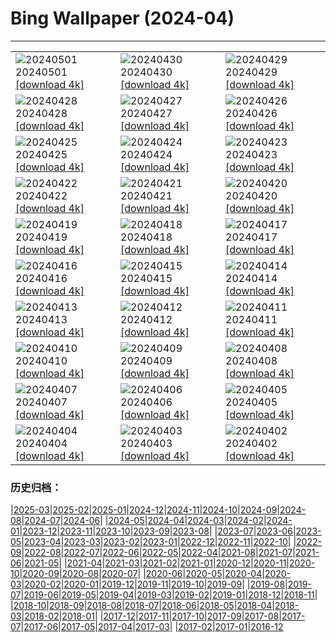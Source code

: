# Bing Wallpaper (2024-04)
**************

<table><tr><td><img class="wallpaper" src="https://www.bing.com/th?id=OHR.HawaiianLei_ZH-CN7857272499_1920x1080.jpg" alt="20240501"> 20240501 <a href="https://www.bing.com/th?id=OHR.HawaiianLei_ZH-CN7857272499_UHD.jpg">[download 4k]</a></td><td><img class="wallpaper" src="https://www.bing.com/th?id=OHR.CheetahRain_ZH-CN6722375507_1920x1080.jpg" alt="20240430"> 20240430 <a href="https://www.bing.com/th?id=OHR.CheetahRain_ZH-CN6722375507_UHD.jpg">[download 4k]</a></td><td><img class="wallpaper" src="https://www.bing.com/th?id=OHR.TulouFujian_ZH-CN4287018074_1920x1080.jpg" alt="20240429"> 20240429 <a href="https://www.bing.com/th?id=OHR.TulouFujian_ZH-CN4287018074_UHD.jpg">[download 4k]</a></td></tr><tr><td><img class="wallpaper" src="https://www.bing.com/th?id=OHR.GuadalupeTexas_ZH-CN3911419948_1920x1080.jpg" alt="20240428"> 20240428 <a href="https://www.bing.com/th?id=OHR.GuadalupeTexas_ZH-CN3911419948_UHD.jpg">[download 4k]</a></td><td><img class="wallpaper" src="https://www.bing.com/th?id=OHR.LeucisticHummingbird_ZH-CN2921653789_1920x1080.jpg" alt="20240427"> 20240427 <a href="https://www.bing.com/th?id=OHR.LeucisticHummingbird_ZH-CN2921653789_UHD.jpg">[download 4k]</a></td><td><img class="wallpaper" src="https://www.bing.com/th?id=OHR.KalalochTree_ZH-CN9427839259_1920x1080.jpg" alt="20240426"> 20240426 <a href="https://www.bing.com/th?id=OHR.KalalochTree_ZH-CN9427839259_UHD.jpg">[download 4k]</a></td></tr><tr><td><img class="wallpaper" src="https://www.bing.com/th?id=OHR.PenguinDirections_ZH-CN8498684753_1920x1080.jpg" alt="20240425"> 20240425 <a href="https://www.bing.com/th?id=OHR.PenguinDirections_ZH-CN8498684753_UHD.jpg">[download 4k]</a></td><td><img class="wallpaper" src="https://www.bing.com/th?id=OHR.TrilliumOntario_ZH-CN8327395975_1920x1080.jpg" alt="20240424"> 20240424 <a href="https://www.bing.com/th?id=OHR.TrilliumOntario_ZH-CN8327395975_UHD.jpg">[download 4k]</a></td><td><img class="wallpaper" src="https://www.bing.com/th?id=OHR.TrinityDublin_ZH-CN7902993255_1920x1080.jpg" alt="20240423"> 20240423 <a href="https://www.bing.com/th?id=OHR.TrinityDublin_ZH-CN7902993255_UHD.jpg">[download 4k]</a></td></tr><tr><td><img class="wallpaper" src="https://www.bing.com/th?id=OHR.EarthDayTurtle_ZH-CN4642042701_1920x1080.jpg" alt="20240422"> 20240422 <a href="https://www.bing.com/th?id=OHR.EarthDayTurtle_ZH-CN4642042701_UHD.jpg">[download 4k]</a></td><td><img class="wallpaper" src="https://www.bing.com/th?id=OHR.CadesCove_ZH-CN3950297181_1920x1080.jpg" alt="20240421"> 20240421 <a href="https://www.bing.com/th?id=OHR.CadesCove_ZH-CN3950297181_UHD.jpg">[download 4k]</a></td><td><img class="wallpaper" src="https://www.bing.com/th?id=OHR.YellowstoneGeyser_ZH-CN3441008468_1920x1080.jpg" alt="20240420"> 20240420 <a href="https://www.bing.com/th?id=OHR.YellowstoneGeyser_ZH-CN3441008468_UHD.jpg">[download 4k]</a></td></tr><tr><td><img class="wallpaper" src="https://www.bing.com/th?id=OHR.OrkneyStones_ZH-CN2287350110_1920x1080.jpg" alt="20240419"> 20240419 <a href="https://www.bing.com/th?id=OHR.OrkneyStones_ZH-CN2287350110_UHD.jpg">[download 4k]</a></td><td><img class="wallpaper" src="https://www.bing.com/th?id=OHR.AvilaSpain_ZH-CN1792280503_1920x1080.jpg" alt="20240418"> 20240418 <a href="https://www.bing.com/th?id=OHR.AvilaSpain_ZH-CN1792280503_UHD.jpg">[download 4k]</a></td><td><img class="wallpaper" src="https://www.bing.com/th?id=OHR.SpringCub_ZH-CN1643833378_1920x1080.jpg" alt="20240417"> 20240417 <a href="https://www.bing.com/th?id=OHR.SpringCub_ZH-CN1643833378_UHD.jpg">[download 4k]</a></td></tr><tr><td><img class="wallpaper" src="https://www.bing.com/th?id=OHR.UnionSquareNYC_ZH-CN1533018653_1920x1080.jpg" alt="20240416"> 20240416 <a href="https://www.bing.com/th?id=OHR.UnionSquareNYC_ZH-CN1533018653_UHD.jpg">[download 4k]</a></td><td><img class="wallpaper" src="https://www.bing.com/th?id=OHR.ChambordCastle_ZH-CN0930093515_1920x1080.jpg" alt="20240415"> 20240415 <a href="https://www.bing.com/th?id=OHR.ChambordCastle_ZH-CN0930093515_UHD.jpg">[download 4k]</a></td><td><img class="wallpaper" src="https://www.bing.com/th?id=OHR.BowlingBallCali_ZH-CN0434558966_1920x1080.jpg" alt="20240414"> 20240414 <a href="https://www.bing.com/th?id=OHR.BowlingBallCali_ZH-CN0434558966_UHD.jpg">[download 4k]</a></td></tr><tr><td><img class="wallpaper" src="https://www.bing.com/th?id=OHR.SpringApple_ZH-CN0101917345_1920x1080.jpg" alt="20240413"> 20240413 <a href="https://www.bing.com/th?id=OHR.SpringApple_ZH-CN0101917345_UHD.jpg">[download 4k]</a></td><td><img class="wallpaper" src="https://www.bing.com/th?id=OHR.SunsetArchesNP_ZH-CN9875945974_1920x1080.jpg" alt="20240412"> 20240412 <a href="https://www.bing.com/th?id=OHR.SunsetArchesNP_ZH-CN9875945974_UHD.jpg">[download 4k]</a></td><td><img class="wallpaper" src="https://www.bing.com/th?id=OHR.DragonWaterfall_ZH-CN9580105565_1920x1080.jpg" alt="20240411"> 20240411 <a href="https://www.bing.com/th?id=OHR.DragonWaterfall_ZH-CN9580105565_UHD.jpg">[download 4k]</a></td></tr><tr><td><img class="wallpaper" src="https://www.bing.com/th?id=OHR.OwlSiblings_ZH-CN9441687518_1920x1080.jpg" alt="20240410"> 20240410 <a href="https://www.bing.com/th?id=OHR.OwlSiblings_ZH-CN9441687518_UHD.jpg">[download 4k]</a></td><td><img class="wallpaper" src="https://www.bing.com/th?id=OHR.SkagitValleyTulips_ZH-CN9034120306_1920x1080.jpg" alt="20240409"> 20240409 <a href="https://www.bing.com/th?id=OHR.SkagitValleyTulips_ZH-CN9034120306_UHD.jpg">[download 4k]</a></td><td><img class="wallpaper" src="https://www.bing.com/th?id=OHR.HedgehogMeadow_ZH-CN8845586473_1920x1080.jpg" alt="20240408"> 20240408 <a href="https://www.bing.com/th?id=OHR.HedgehogMeadow_ZH-CN8845586473_UHD.jpg">[download 4k]</a></td></tr><tr><td><img class="wallpaper" src="https://www.bing.com/th?id=OHR.BeaverDenali_ZH-CN8736013851_1920x1080.jpg" alt="20240407"> 20240407 <a href="https://www.bing.com/th?id=OHR.BeaverDenali_ZH-CN8736013851_UHD.jpg">[download 4k]</a></td><td><img class="wallpaper" src="https://www.bing.com/th?id=OHR.JapanHimeji_ZH-CN8344654166_1920x1080.jpg" alt="20240406"> 20240406 <a href="https://www.bing.com/th?id=OHR.JapanHimeji_ZH-CN8344654166_UHD.jpg">[download 4k]</a></td><td><img class="wallpaper" src="https://www.bing.com/th?id=OHR.BahamasSpace_ZH-CN8053657656_1920x1080.jpg" alt="20240405"> 20240405 <a href="https://www.bing.com/th?id=OHR.BahamasSpace_ZH-CN8053657656_UHD.jpg">[download 4k]</a></td></tr><tr><td><img class="wallpaper" src="https://www.bing.com/th?id=OHR.AntelopeBotswana_ZH-CN8253323519_1920x1080.jpg" alt="20240404"> 20240404 <a href="https://www.bing.com/th?id=OHR.AntelopeBotswana_ZH-CN8253323519_UHD.jpg">[download 4k]</a></td><td><img class="wallpaper" src="https://www.bing.com/th?id=OHR.KyrgyzstanRainbow_ZH-CN8027219590_1920x1080.jpg" alt="20240403"> 20240403 <a href="https://www.bing.com/th?id=OHR.KyrgyzstanRainbow_ZH-CN8027219590_UHD.jpg">[download 4k]</a></td><td><img class="wallpaper" src="https://www.bing.com/th?id=OHR.JutlandSpring_ZH-CN7785758539_1920x1080.jpg" alt="20240402"> 20240402 <a href="https://www.bing.com/th?id=OHR.JutlandSpring_ZH-CN7785758539_UHD.jpg">[download 4k]</a></td></tr></table>

### 历史归档：

|[2025-03](/../2025-03/2025-03.md)|[2025-02](/../2025-02/2025-02.md)|[2025-01](/../2025-01/2025-01.md)|[2024-12](/../2024-12/2024-12.md)|[2024-11](/../2024-11/2024-11.md)|[2024-10](/../2024-10/2024-10.md)|[2024-09](/../2024-09/2024-09.md)|[2024-08](/../2024-08/2024-08.md)|[2024-07](/../2024-07/2024-07.md)|[2024-06](/../2024-06/2024-06.md)|
|[2024-05](/../2024-05/2024-05.md)|[2024-04](/2024-04.md)|[2024-03](/../2024-03/2024-03.md)|[2024-02](/../2024-02/2024-02.md)|[2024-01](/../2024-01/2024-01.md)|[2023-12](/../2023-12/2023-12.md)|[2023-11](/../2023-11/2023-11.md)|[2023-10](/../2023-10/2023-10.md)|[2023-09](/../2023-09/2023-09.md)|[2023-08](/../2023-08/2023-08.md)|
|[2023-07](/../2023-07/2023-07.md)|[2023-06](/../2023-06/2023-06.md)|[2023-05](/../2023-05/2023-05.md)|[2023-04](/../2023-04/2023-04.md)|[2023-03](/../2023-03/2023-03.md)|[2023-02](/../2023-02/2023-02.md)|[2023-01](/../2023-01/2023-01.md)|[2022-12](/../2022-12/2022-12.md)|[2022-11](/../2022-11/2022-11.md)|[2022-10](/../2022-10/2022-10.md)|
|[2022-09](/../2022-09/2022-09.md)|[2022-08](/../2022-08/2022-08.md)|[2022-07](/../2022-07/2022-07.md)|[2022-06](/../2022-06/2022-06.md)|[2022-05](/../2022-05/2022-05.md)|[2022-04](/../2022-04/2022-04.md)|[2021-08](/../2021-08/2021-08.md)|[2021-07](/../2021-07/2021-07.md)|[2021-06](/../2021-06/2021-06.md)|[2021-05](/../2021-05/2021-05.md)|
|[2021-04](/../2021-04/2021-04.md)|[2021-03](/../2021-03/2021-03.md)|[2021-02](/../2021-02/2021-02.md)|[2021-01](/../2021-01/2021-01.md)|[2020-12](/../2020-12/2020-12.md)|[2020-11](/../2020-11/2020-11.md)|[2020-10](/../2020-10/2020-10.md)|[2020-09](/../2020-09/2020-09.md)|[2020-08](/../2020-08/2020-08.md)|[2020-07](/../2020-07/2020-07.md)|
|[2020-06](/../2020-06/2020-06.md)|[2020-05](/../2020-05/2020-05.md)|[2020-04](/../2020-04/2020-04.md)|[2020-03](/../2020-03/2020-03.md)|[2020-02](/../2020-02/2020-02.md)|[2020-01](/../2020-01/2020-01.md)|[2019-12](/../2019-12/2019-12.md)|[2019-11](/../2019-11/2019-11.md)|[2019-10](/../2019-10/2019-10.md)|[2019-09](/../2019-09/2019-09.md)|
|[2019-08](/../2019-08/2019-08.md)|[2019-07](/../2019-07/2019-07.md)|[2019-06](/../2019-06/2019-06.md)|[2019-05](/../2019-05/2019-05.md)|[2019-04](/../2019-04/2019-04.md)|[2019-03](/../2019-03/2019-03.md)|[2019-02](/../2019-02/2019-02.md)|[2019-01](/../2019-01/2019-01.md)|[2018-12](/../2018-12/2018-12.md)|[2018-11](/../2018-11/2018-11.md)|
|[2018-10](/../2018-10/2018-10.md)|[2018-09](/../2018-09/2018-09.md)|[2018-08](/../2018-08/2018-08.md)|[2018-07](/../2018-07/2018-07.md)|[2018-06](/../2018-06/2018-06.md)|[2018-05](/../2018-05/2018-05.md)|[2018-04](/../2018-04/2018-04.md)|[2018-03](/../2018-03/2018-03.md)|[2018-02](/../2018-02/2018-02.md)|[2018-01](/../2018-01/2018-01.md)|
|[2017-12](/../2017-12/2017-12.md)|[2017-11](/../2017-11/2017-11.md)|[2017-10](/../2017-10/2017-10.md)|[2017-09](/../2017-09/2017-09.md)|[2017-08](/../2017-08/2017-08.md)|[2017-07](/../2017-07/2017-07.md)|[2017-06](/../2017-06/2017-06.md)|[2017-05](/../2017-05/2017-05.md)|[2017-04](/../2017-04/2017-04.md)|[2017-03](/../2017-03/2017-03.md)|
|[2017-02](/../2017-02/2017-02.md)|[2017-01](/../2017-01/2017-01.md)|[2016-12](/../2016-12/2016-12.md)